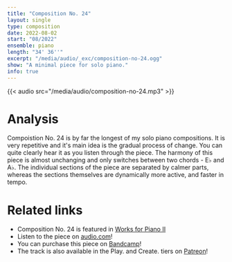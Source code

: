```yaml
---
title: "Composition No. 24"
layout: single
type: composition
date: 2022-08-02
start: "08/2022"
ensemble: piano
length: "34' 36''"
excerpt: "/media/audio/_exc/composition-no-24.ogg"
show: "A minimal piece for solo piano."
info: true
---
```


{{< audio src="/media/audio/composition-no-24.mp3" >}}

# Analysis

Compoistion No. 24 is by far the longest of my solo piano compositions. It is very repetitive and it's main idea is the gradual process of change. You can quite clearly hear it as you listen through the piece. The harmony of this piece is almost unchanging and only switches between two chords - E&#9837; and A&#9837;. The individual sections of the piece are separated by calmer parts, whereas the sections themselves are dynamically more active, and faster in tempo.  

# Related links

- Composition No. 24 is featured in [Works for Piano II](/discography/works-for-piano-ii)
- Listen to the piece on [audio.com](https://audio.com/petr-gersl/audio/composition-no-24)!
- You can purchase this piece on [Bandcamp](https://pgersl.bandcamp.com/track/composition-no-24)!
- The track is also available in the Play. and Create. tiers on [Patreon](https://patreon.com/user?u=98919388)!